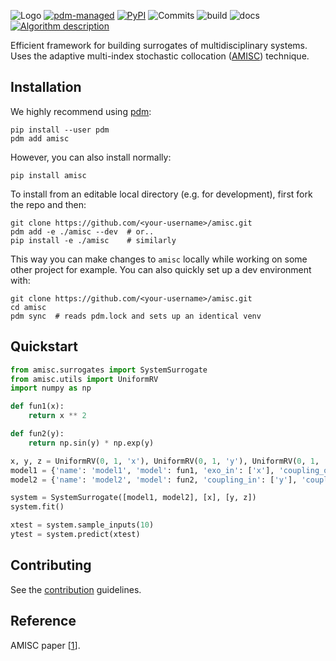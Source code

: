 ![Logo](https://raw.githubusercontent.com/eckelsjd/amisc/main/docs/assets/amisc_logo_text.svg)
[![pdm-managed](https://img.shields.io/badge/pdm-managed-blueviolet)](https://pdm-project.org)
[![PyPI](https://img.shields.io/pypi/v/amisc?logo=python&logoColor=%23cccccc)](https://pypi.org/project/amisc)
![Commits](https://img.shields.io/github/commit-activity/m/eckelsjd/amisc?logo=github)
![build](https://img.shields.io/github/actions/workflow/status/eckelsjd/amisc/deploy.yml?logo=github
)
![docs](https://img.shields.io/github/actions/workflow/status/eckelsjd/amisc/docs.yml?logo=materialformkdocs&logoColor=%2523cccccc&label=docs)
[![Algorithm description](https://img.shields.io/badge/DOI-10.1002/nme.6958-blue)](https://doi.org/10.1002/nme.6958)

Efficient framework for building surrogates of multidisciplinary systems. 
Uses the adaptive multi-index stochastic collocation ([AMISC](https://onlinelibrary.wiley.com/doi/full/10.1002/nme.6958)) 
technique.

## Installation
We highly recommend using [pdm](https://github.com/pdm-project/pdm):
```shell
pip install --user pdm
pdm add amisc
```
However, you can also install normally:
```shell
pip install amisc
```
To install from an editable local directory (e.g. for development), first fork the repo and then:
```shell
git clone https://github.com/<your-username>/amisc.git
pdm add -e ./amisc --dev  # or..
pip install -e ./amisc    # similarly
```
This way you can make changes to `amisc` locally while working on some other project for example.
You can also quickly set up a dev environment with:
```shell
git clone https://github.com/<your-username>/amisc.git
cd amisc
pdm sync  # reads pdm.lock and sets up an identical venv
```

## Quickstart
```python
from amisc.surrogates import SystemSurrogate
from amisc.utils import UniformRV
import numpy as np

def fun1(x):
    return x ** 2

def fun2(y):
    return np.sin(y) * np.exp(y)

x, y, z = UniformRV(0, 1, 'x'), UniformRV(0, 1, 'y'), UniformRV(0, 1, 'z')
model1 = {'name': 'model1', 'model': fun1, 'exo_in': ['x'], 'coupling_out': ['y']}
model2 = {'name': 'model2', 'model': fun2, 'coupling_in': ['y'], 'coupling_out': ['z']}

system = SystemSurrogate([model1, model2], [x], [y, z])
system.fit()

xtest = system.sample_inputs(10)
ytest = system.predict(xtest)
```

## Contributing
See the [contribution](CONTRIBUTING.md) guidelines.

## Reference
AMISC paper [[1](https://onlinelibrary.wiley.com/doi/full/10.1002/nme.6958)].

